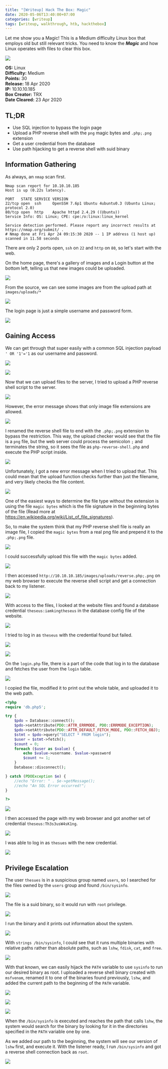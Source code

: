 ```yaml
---
title: "[Writeup] Hack The Box: Magic"
date: 2020-05-06T13:40:00+07:00
categories: [writeup]
tags: [writeup, walkthrough, htb, hackthebox]
---
```


Let me show you a Magic! This is a Medium difficulty Linux box that employs old but still relevant tricks. You need to know the ***Magic*** and how Linux operates with files to clear this box.

![](/images/htb_magic/infocard.png)

<!--more-->

**OS:** Linux  
**Difficulty:** Medium  
**Points:** 30  
**Release:** 18 Apr 2020  
**IP:** 10.10.10.185  
**Box Creator:** TRX  
**Date Cleared:** 23 Apr 2020

## TL;DR

- Use SQL injection to bypass the login page
- Upload a PHP reverse shell with the `png` magic bytes and `.php;.png` extension
- Get a user credential from the database
- Use path hijacking to get a reverse shell with suid binary

## Information Gathering

As always, an `nmap` scan first.

```
Nmap scan report for 10.10.10.185
Host is up (0.22s latency).

PORT   STATE SERVICE VERSION
22/tcp open  ssh     OpenSSH 7.6p1 Ubuntu 4ubuntu0.3 (Ubuntu Linux; protocol 2.0)
80/tcp open  http    Apache httpd 2.4.29 ((Ubuntu))
Service Info: OS: Linux; CPE: cpe:/o:linux:linux_kernel

Service detection performed. Please report any incorrect results at https://nmap.org/submit/ .
# Nmap done at Fri Apr 24 09:15:30 2020 -- 1 IP address (1 host up) scanned in 11.58 seconds
```

There are only 2 ports open, `ssh` on `22` and `http` on `80`, so let's start with the web.

On the home page, there's a gallery of images and a Login button at the bottom left, telling us that new images could be uploaded.

![](/images/htb_magic/80_home.png)

From the source, we can see some images are from the upload path at `images/uploads/*`

![](/images/htb_magic/80_home_source.png)

The login page is just a simple username and password form.

![](/images/htb_magic/80_login.png)

## Gaining Access

We can get through that super easily with a common SQL injection payload `' OR '1'='1` as our username and password.

![](/images/htb_magic/80_sql.png)

![](/images/htb_magic/80_upload.png)

Now that we can upload files to the server, I tried to upload a PHP reverse shell script to the server.

![](/images/htb_magic/nano_phpreverseshell.png)

However, the error message shows that only image file extensions are allowed.

![](/images/htb_magic/upload_php.png)

I renamed the reverse shell file to end with the `.php;.png` extension to bypass the restriction. This way, the upload checker would see that the file is a `png` file, but the web server could process the semicolon `;` and terminates the string, so it sees the file as `php-reverse-shell.php` and execute the PHP script inside.

![](/images/htb_magic/phppng.png)

Unfortunately, I got a new error message when I tried to upload that. This could mean that the upload function checks further than just the filename, and very likely checks the file content.

![](/images/htb_magic/upload_phppng.png)

One of the easiest ways to determine the file type without the extension is using the file `magic bytes` which is the file signature in the beginning bytes of the file (Read more at <https://en.wikipedia.org/wiki/List_of_file_signatures>).

So, to make the system think that my PHP reverse shell file is really an image file, I copied the `magic bytes` from a real png file and prepend it to the `.php;.png` file.

![](/images/htb_magic/revshellpng.png)

I could successfully upload this file with the `magic bytes` added.

![](/images/htb_magic/upload_phppng2.png)

I then accessed `http://10.10.10.185/images/uploads/reverse.php;.png` on my web browser to execute the reverse shell script and get a connection back to my listener.

![](/images/htb_magic/wwwshell.png)

With access to the files, I looked at the website files and found a database credential `theseus:iamkingtheseus` in the database config file of the website.


![](/images/htb_magic/dbphp5.png)

I tried to log in as `theseus` with the credential found but failed.

![](/images/htb_magic/sshfailed.png)

![](/images/htb_magic/sufailed.png)

On the `login.php` file, there is a part of the code that log in to the database and fetches the user from the `login` table.

![](/images/htb_magic/loginphp.png)

I copied the file, modified it to print out the whole table, and uploaded it to the web path.

```php
<?php
require 'db.php5';

try {
    $pdo = Database::connect();
    $pdo->setAttribute(PDO::ATTR_ERRMODE, PDO::ERRMODE_EXCEPTION);
    $pdo->setAttribute(PDO::ATTR_DEFAULT_FETCH_MODE, PDO::FETCH_OBJ);
    $stmt = $pdo->query("SELECT * FROM login");
    $user = $stmt->fetch();
    $count = 0;
    foreach ($user as $value) {
        echo $value->username. $value->password
        $count += 1;
    }
    Database::disconnect();

} catch (PDOException $e) {
    //echo "Error: " . $e->getMessage();
    //echo "An SQL Error occurred!";
}

?>
```

![](/images/htb_magic/uploaddbread.png)

I then accessed the page with my web browser and got another set of credential `theseus:Th3s3usW4sK1ng`.

![](/images/htb_magic/dbreadpassword.png)

I was able to log in as `thesues` with the new credential.

![](/images/htb_magic/theseusshell.png)

## Privilege Escalation

The user `thesues` is in a suspicious group named `users`, so I searched for the files owned by the `users` group and found `/bin/sysinfo`.

![](/images/htb_magic/theseusgroup.png)

The file is a suid binary, so it would run with `root` privilege.

![](/images/htb_magic/sysinfosuid.png)

I run the binary and it prints out information about the system.

![](/images/htb_magic/sysinforun.png)

With `strings /bin/sysinfo`, I could see that it runs multiple binaries with relative paths rather than absolute paths, such as `lshw`, `fdisk`, `cat`, and `free`.

![](/images/htb_magic/sysinfostrings.png)

With that known, we can easily hijack the `PATH` variable to use `sysinfo` to run our desired binary as root. I uploaded a reverse shell binary created with `msfvenom`, renamed it to one of the binaries found previously, `lshw`, and added the current path to the beginning of the `PATH` variable.

![](/images/htb_magic/msfvenom.png)

![](/images/htb_magic/revupload.png)

![](/images/htb_magic/revprepare.png)

When the `/bin/sysinfo` is executed and reaches the path that calls `lshw`, the system would search for the binary by looking for it in the directories specified in the `PATH` variable one by one.

As we added our path to the beginning, the system will see our version of `lshw` first, and execute it. With the listener ready, I run `/bin/sysinfo` and got a reverse shell connection back as `root`.

![](/images/htb_magic/root.png)